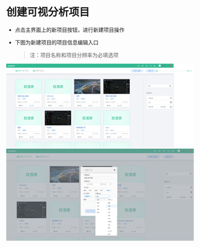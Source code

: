 # 创建可视分析项目

* 点击主界面上的新项目按钮，进行新建项目操作

* 下图为新建项目的项目信息编辑入口

   >注：项目名称和项目分辨率为必填选项

![](/assets/new-project.png)
![](/assets/new-project-setting.png)

